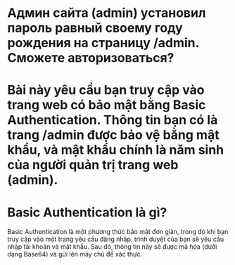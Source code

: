 # Админ сайта (admin) установил пароль равный своему году рождения на страницу /admin. Сможете авторизоваться?
# Bài này yêu cầu bạn truy cập vào trang web có bảo mật bằng Basic Authentication. Thông tin bạn có là trang /admin được bảo vệ bằng mật khẩu, và mật khẩu chính là năm sinh của người quản trị trang web (admin).

# Basic Authentication là gì?
Basic Authentication là một phương thức bảo mật đơn giản, trong đó khi bạn truy cập vào một trang yêu cầu đăng nhập, trình duyệt của bạn sẽ yêu cầu nhập tài khoản và mật khẩu. Sau đó, thông tin này sẽ được mã hóa (dưới dạng Base64) và gửi lên máy chủ để xác thực.
